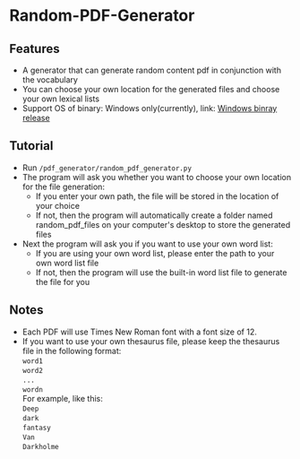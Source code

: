 # Random-PDF-Generator
## Features
- A generator that can generate random content pdf in conjunction with the vocabulary
- You can choose your own location for the generated files and choose your own lexical lists
- Support OS of binary: Windows only(currently), link: [Windows binray release](https://github.com/grantyxy/Random_pdf_generator/releases/tag/v1.0)
## Tutorial
- Run `/pdf_generator/random_pdf_generator.py`
- The program will ask you whether you want to choose your own location for the file generation:
  - If you enter your own path, the file will be stored in the location of your choice
  - If not, then the program will automatically create a folder named random_pdf_files on your computer's desktop to store the generated files
- Next the program will ask you if you want to use your own word list:
  - If you are using your own word list, please enter the path to your own word list file
  - If not, then the program will use the built-in word list file to generate the file for you
## Notes
- Each PDF will use Times New Roman font with a font size of 12.
- If you want to use your own thesaurus file, please keep the thesaurus file in the following format:  
  `word1`  
  `word2`  
  `...`  
  `wordn`  
  For example, like this:  
  `Deep`  
  `dark`  
  `fantasy`  
  `Van`  
  `Darkholme`

  
  
